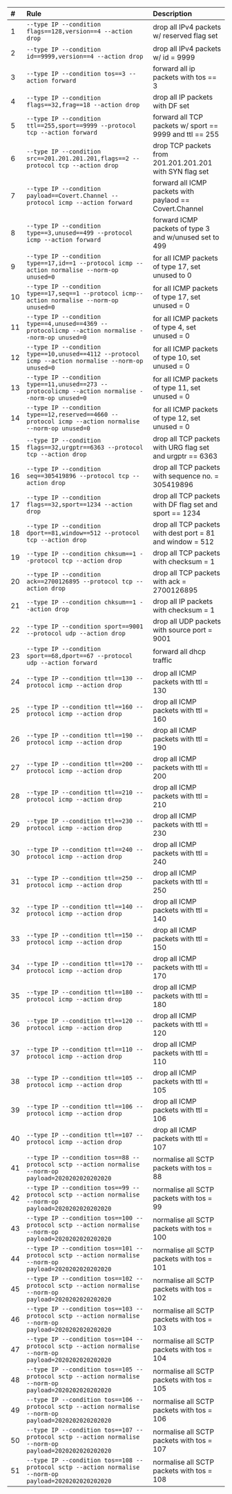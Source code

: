 | #  | Rule   | Description |
|:---|:-------|:------------|
| 1  | `--type IP --condition flags==128,version==4 --action drop`   | drop all IPv4 packets w/ reserved flag set |
| 2  | `--type IP --condition id==9999,version==4 --action drop`   | drop all IPv4 packets w/ id = 9999 |
| 3  | `--type IP --condition tos==3 --action forward`   | forward all ip packets with tos == 3 |
| 4  | `--type IP --condition flags==32,frag==18 --action drop`   | drop all IP packets with DF set |
| 5  | `--type IP --condition ttl==255,sport==9999 --protocol tcp --action forward`   | forward all TCP packets w/ sport == 9999 and ttl == 255 |
| 6  | `--type IP --condition src==201.201.201.201,flags==2 --protocol tcp --action drop`   | drop TCP packets from 201.201.201.201 with SYN flag set |
| 7  | `--type IP --condition payload==Covert.Channel --protocol icmp --action forward`   | forward all ICMP packets with paylaod == Covert.Channel |
| 8  | `--type IP --condition type==3,unused==499 --protocol icmp --action forward`   | forward ICMP packets of type 3 and w/unused set to 499 |
| 9  | `--type IP --condition type==17,id==1 --protocol icmp --action normalise --norm-op unused=0`   | for all ICMP packets of type 17, set unused to 0 |
| 10  | `--type IP --condition type==17,seq==1 --protocol icmp--action normalise --norm-op unused=0`   | for all ICMP packets of type 17, set unused = 0 |
| 11  | `--type IP --condition type==4,unused==4369 --protocolicmp --action normalise --norm-op unused=0`   | for all ICMP packets of type 4, set unused = 0 |
| 12  | `--type IP --condition type==10,unused==4112 --protocol icmp --action normalise --norm-op unused=0`   | for all ICMP packets of type 10, set unused = 0 |
| 13  | `--type IP --condition type==11,unused==273 --protocolicmp --action normalise --norm-op unused=0`   | for all ICMP packets of type 11, set unused = 0 |
| 14  | `--type IP --condition type==12,reserved==4660 --protocol icmp --action normalise --norm-op unused=0`   | for all ICMP packets of type 12, set unused = 0 |
| 15  | `--type IP --condition flags==32,urgptr==6363 --protocol tcp --action drop`   | drop all TCP packets with URG flag set and urgptr == 6363 |
| 16  | `--type IP --condition seq==305419896 --protocol tcp --action drop`   | drop all TCP packets with sequence no. = 305419896 |
| 17  | `--type IP --condition flags==32,sport==1234 --action drop`   | drop all TCP packets with DF flag set and sport == 1234 |
| 18  | `--type IP --condition dport==81,window==512 --protocol tcp --action drop`   | drop all TCP packets with dest port = 81 and window = 512 |
| 19  | `--type IP --condition chksum==1 --protocol tcp --action drop`   | drop all TCP packets with checksum = 1 |
| 20  | `--type IP --condition ack==2700126895 --protocol tcp --action drop`   | drop all TCP packets with ack = 2700126895 |
| 21  | `--type IP --condition chksum==1 --action drop`   | drop all IP packets with checksum = 1 |
| 22  | `--type IP --condition sport==9001 --protocol udp --action drop`   | drop all UDP packets with source port = 9001 |
| 23  | `--type IP --condition sport==68,dport==67 --protocol udp --action forward`   | forward all dhcp traffic |
| 24  | `--type IP --condition ttl==130 --protocol icmp --action drop`   | drop all ICMP packets with ttl = 130 |
| 25  | `--type IP --condition ttl==160 --protocol icmp --action drop`   | drop all ICMP packets with ttl = 160 |
| 26  | `--type IP --condition ttl==190 --protocol icmp --action drop`   | drop all ICMP packets with ttl = 190 |
| 27  | `--type IP --condition ttl==200 --protocol icmp --action drop`   | drop all ICMP packets with ttl = 200 |
| 28  | `--type IP --condition ttl==210 --protocol icmp --action drop`   | drop all ICMP packets with ttl = 210 |
| 29  | `--type IP --condition ttl==230 --protocol icmp --action drop`   | drop all ICMP packets with ttl = 230 |
| 30  | `--type IP --condition ttl==240 --protocol icmp --action drop`   | drop all ICMP packets with ttl = 240 |
| 31  | `--type IP --condition ttl==250 --protocol icmp --action drop`   | drop all ICMP packets with ttl = 250 |
| 32  | `--type IP --condition ttl==140 --protocol icmp --action drop`   | drop all ICMP packets with ttl = 140 |
| 33  | `--type IP --condition ttl==150 --protocol icmp --action drop`   | drop all ICMP packets with ttl = 150 |
| 34  | `--type IP --condition ttl==170 --protocol icmp --action drop`   | drop all ICMP packets with ttl = 170 |
| 35  | `--type IP --condition ttl==180 --protocol icmp --action drop`   | drop all ICMP packets with ttl = 180 |
| 36  | `--type IP --condition ttl==120 --protocol icmp --action drop`   | drop all ICMP packets with ttl = 120 |
| 37  | `--type IP --condition ttl==110 --protocol icmp --action drop`   | drop all ICMP packets with ttl = 110 |
| 38  | `--type IP --condition ttl==105 --protocol icmp --action drop`   | drop all ICMP packets with ttl = 105 |
| 39  | `--type IP --condition ttl==106 --protocol icmp --action drop`   | drop all ICMP packets with ttl = 106 |
| 40  | `--type IP --condition ttl==107 --protocol icmp --action drop`   | drop all ICMP packets with ttl = 107 |
| 41  | `--type IP --condition tos==88 --protocol sctp --action normalise --norm-op payload=2020202020202020`   | normalise all SCTP packets with tos = 88 |
| 42  | `--type IP --condition tos==99 --protocol sctp --action normalise --norm-op payload=2020202020202020`   | normalise all SCTP packets with tos = 99 |
| 43  | `--type IP --condition tos==100 --protocol sctp --action normalise --norm-op payload=2020202020202020`   | normalise all SCTP packets with tos = 100 |
| 44  | `--type IP --condition tos==101 --protocol sctp --action normalise --norm-op payload=2020202020202020`   | normalise all SCTP packets with tos = 101 |
| 45  | `--type IP --condition tos==102 --protocol sctp --action normalise --norm-op payload=2020202020202020`   | normalise all SCTP packets with tos = 102 |
| 46  | `--type IP --condition tos==103 --protocol sctp --action normalise --norm-op payload=2020202020202020`   | normalise all SCTP packets with tos = 103 |
| 47  | `--type IP --condition tos==104 --protocol sctp --action normalise --norm-op payload=2020202020202020`   | normalise all SCTP packets with tos = 104 |
| 48  | `--type IP --condition tos==105 --protocol sctp --action normalise --norm-op payload=2020202020202020`   | normalise all SCTP packets with tos = 105 |
| 49  | `--type IP --condition tos==106 --protocol sctp --action normalise --norm-op payload=2020202020202020`   | normalise all SCTP packets with tos = 106 |
| 50  | `--type IP --condition tos==107 --protocol sctp --action normalise --norm-op payload=2020202020202020`   | normalise all SCTP packets with tos = 107 |
| 51  | `--type IP --condition tos==108 --protocol sctp --action normalise --norm-op payload=2020202020202020`   | normalise all SCTP packets with tos = 108 |
